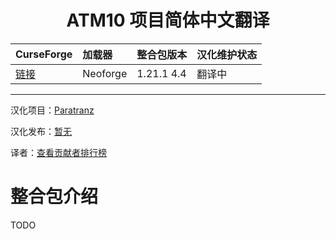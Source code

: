 <div align="center"> 
   <h1>ATM10 项目简体中文翻译</h1>
</div>

| CurseForge                                                            | 加载器   | 整合包版本 | 汉化维护状态 |
| :-------------------------------------------------------------------- | :------- | :--------- | :----------- |
| [链接](https://www.curseforge.com/minecraft/modpacks/all-the-mods-10) | Neoforge | 1.21.1 4.4 | 翻译中       |

---

汉化项目：[Paratranz](https://paratranz.cn/projects/15592)

汉化发布：[暂无](about:blank)

译者：[查看贡献者排行榜](https://paratranz.cn/projects/15592/leaderboard)

# 整合包介绍

TODO

